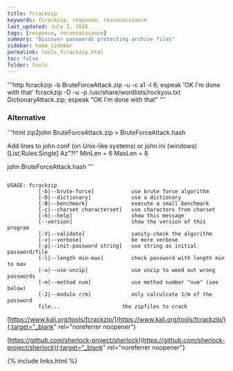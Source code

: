 ```yaml
---
title: fcrackzip
keywords: fcrackzip, response, reconnaissance
last_updated: July 3, 2016
tags: [response, reconnaissance] 
summary: "Discover passwords protecting archive files"
sidebar: home_sidebar
permalink: tools_fcrackzip.html
toc: false
folder: tools
---
```



'''http
fcrackzip -b BruteForceAttack.zip -u -c a1 -l 6; espeak 'OK I'm done with that'
fcrackzip -D -u -p /usr/share/wordlists/rockyou.txt DictionaryAttack.zip; espeak "OK I'm done with that" 
'''

<h3>Alternative</h3>
'''html
zip2john BruteForceAttack.zip > BruteForceAttack.hash

Add lines to john.conf (on Unix-like systems) or john.ini (windows)
	[List.Rules:Single]
	Az"?!"
	MinLen = 6
	MaxLen = 8

john BruteForceAttack.hash 
'''

<code>
USAGE: fcrackzip
          [-b|--brute-force]            use brute force algorithm
          [-D|--dictionary]             use a dictionary
          [-B|--benchmark]              execute a small benchmark
          [-c|--charset characterset]   use characters from charset
          [-h|--help]                   show this message
          [--version]                   show the version of this program
          [-V|--validate]               sanity-check the algorithm
          [-v|--verbose]                be more verbose
          [-p|--init-password string]   use string as initial password/file
          [-l|--length min-max]         check password with length min to max
          [-u|--use-unzip]              use unzip to weed out wrong passwords
          [-m|--method num]             use method number "num" (see below)
          [-2|--modulo r/m]             only calculcate 1/m of the password
          file...                    the zipfiles to crack
</code>

[https://www.kali.org/tools/fcrackzip/](https://www.kali.org/tools/fcrackzip/){:target="_blank" rel="noreferrer noopener"}

[https://github.com/sherlock-project/sherlock](https://github.com/sherlock-project/sherlock){:target="_blank" rel="noreferrer noopener"}



{% include links.html %}

